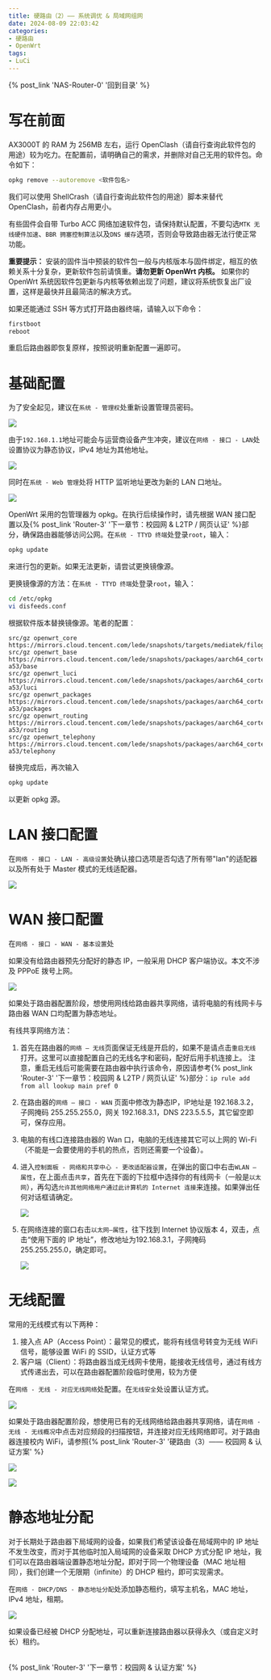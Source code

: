 ```yaml
---
title: 硬路由（2）—— 系统调优 & 局域网组网
date: 2024-08-09 22:03:42
categories:
- 硬路由
- OpenWrt
tags:
- LuCi
---
```


{% post_link 'NAS-Router-0' '回到目录' %}
<br/>

# 写在前面

AX3000T 的 RAM 为 256MB 左右，运行 OpenClash（请自行查询此软件包的用途）较为吃力。在配置前，请明确自己的需求，并删除对自己无用的软件包。命令如下：

```bash
opkg remove --autoremove <软件包名>
```

我们可以使用 ShellCrash（请自行查询此软件包的用途）脚本来替代 OpenClash，前者内存占用更小。

有些固件会自带 Turbo ACC 网络加速软件包，请保持默认配置，不要勾选`MTK 无线硬件加速`、`BBR 拥塞控制算法`以及`DNS 缓存`选项，否则会导致路由器无法行使正常功能。

**重要提示：** 安装的固件当中预装的软件包一般与内核版本与固件绑定，相互的依赖关系十分复杂，更新软件包前请慎重。**请勿更新 OpenWrt 内核。** 如果你的 OpenWrt 系统因软件包更新与内核等依赖出现了问题，建议将系统恢复出厂设置，这样是最快并且最简洁的解决方式。

如果还能通过 SSH 等方式打开路由器终端，请输入以下命令：

```bash
firstboot
reboot
```

重启后路由器即恢复原样，按照说明重新配置一遍即可。

# 基础配置

为了安全起见，建议在`系统 - 管理权`处重新设置管理员密码。

![](image_LtMFIDYShS.png)

由于`192.168.1.1`地址可能会与运营商设备产生冲突，建议在`网络 - 接口 - LAN`处设置协议为静态协议，IPv4 地址为其他地址。

![](image_5P_A5b9_qq.png)

同时在`系统 - Web 管理`处将 HTTP 监听地址更改为新的 LAN 口地址。

![](image_1IqvUBng0N.png)

OpenWrt 采用的包管理器为 opkg。在执行后续操作时，请先根据 WAN 接口配置以及{% post_link 'Router-3' '下一章节：校园网 & L2TP / 网页认证' %}部分，确保路由器能够访问公网。在`系统 - TTYD 终端`处登录`root`，输入：

```bash
opkg update
```

来进行包的更新。如果无法更新，请尝试更换镜像源。

更换镜像源的方法：在`系统 - TTYD 终端`处登录`root`，输入：

```bash
cd /etc/opkg
vi disfeeds.conf
```

根据软件版本替换镜像源。笔者的配置：

```text
src/gz openwrt_core https://mirrors.cloud.tencent.com/lede/snapshots/targets/mediatek/filogic/packages                                                                    
src/gz openwrt_base https://mirrors.cloud.tencent.com/lede/snapshots/packages/aarch64_cortex-a53/base                                                                     
src/gz openwrt_luci https://mirrors.cloud.tencent.com/lede/snapshots/packages/aarch64_cortex-a53/luci                                                                     
src/gz openwrt_packages https://mirrors.cloud.tencent.com/lede/snapshots/packages/aarch64_cortex-a53/packages                                                             
src/gz openwrt_routing https://mirrors.cloud.tencent.com/lede/snapshots/packages/aarch64_cortex-a53/routing                                                               
src/gz openwrt_telephony https://mirrors.cloud.tencent.com/lede/snapshots/packages/aarch64_cortex-a53/telephony
```

替换完成后，再次输入

```bash
opkg update
```

以更新 opkg 源。

# LAN 接口配置

在`网络 - 接口 - LAN - 高级设置`处确认接口选项是否勾选了所有带"lan"的适配器以及所有处于 Master 模式的无线适配器。

![](image_PSG0oKIsPI.png)

# WAN 接口配置

在`网络 - 接口 - WAN - 基本设置`处

如果没有给路由器预先分配好的静态 IP，一般采用 DHCP 客户端协议。本文不涉及 PPPoE 拨号上网。

![](image_85gXepEvM8.png)

如果处于路由器配置阶段，想使用网线给路由器共享网络，请将电脑的有线网卡与路由器 WAN 口均配置为静态地址。

有线共享网络方法：

1. 首先在路由器的`网络 – 无线`页面保证无线是开启的，如果不是请点击`重启无线`打开。这里可以直接配置自己的无线名字和密码，配好后用手机连接上。
   注意，重启无线后可能需要在路由器中执行该命令，原因请参考{% post_link 'Router-3' '下一章节：校园网 & L2TP / 网页认证' %}部分：`ip rule add from all lookup main pref 0`
2. 在路由器的`网络 – 接口 - WAN`  页面中修改为静态IP，IP地址是 192.168.3.2，子网掩码 255.255.255.0，网关 192.168.3.1，DNS 223.5.5.5，其它留空即可，保存应用。
3. 电脑的有线口连接路由器的 Wan 口，电脑的无线连接其它可以上网的 Wi-Fi（不能是一会要使用的手机的热点，否则还需要一个设备）。
4. 进入`控制面板 - 网络和共享中心 - 更改适配器设置`，在弹出的窗口中右击`WLAN – 属性`，在上面点击`共享`，首先在下面的下拉框中选择你的有线网卡（一般是`以太网`），再勾选`允许其他网络用户通过此计算机的 Internet 连接`来连接。如果弹出任何对话框请确定。

   ![](image_Ueqw5TL7o1.png)
5. 在网络连接的窗口右击`以太网–属性`，往下找到 Internet 协议版本 4，双击，点击“使用下面的 IP 地址”，修改地址为192.168.3.1，子网掩码 255.255.255.0，确定即可。

   ![](image_3_NUJh-mf0.png)

# 无线配置

常用的无线模式有以下两种：

1. 接入点 AP（Access Point）：最常见的模式，能将有线信号转变为无线 WiFi 信号，能够设置 WiFi 的 SSID，认证方式等
2. 客户端（Client）：将路由器当成无线网卡使用，能接收无线信号，通过有线方式传递出去，可以在路由器配置阶段临时使用，较为方便

在`网络 - 无线 - 对应无线网络`处配置。在`无线安全`处设置认证方式。

![](image_RJoHFs5B1F.png)

如果处于路由器配置阶段，想使用已有的无线网络给路由器共享网络，请在`网络 - 无线 - 无线概况`中点击对应频段的扫描按钮，并连接对应无线网络即可。对于路由器连接校内 WiFi，请参照{% post_link 'Router-3' '硬路由（3）—— 校园网 & 认证方案' %}

![](image_-rSiwThd70.png)

![](cad0e47b12bc1e9dbfd8435b8d3aa5db_fTvpoCs0-_.png)

# 静态地址分配

对于长期处于路由器下局域网的设备，如果我们希望该设备在局域网中的 IP 地址不发生改变，而对于其他临时加入局域网的设备采取 DHCP 方式分配 IP 地址，我们可以在路由器端设置静态地址分配，即对于同一个物理设备（MAC 地址相同），我们创建一个无限期（infinite）的 DHCP 租约，即可实现需求。

在`网络 - DHCP/DNS - 静态地址分配`处添加静态租约，填写主机名，MAC 地址，IPv4 地址，租期。

![](image_busw032GsT.png)

如果设备已经被 DHCP 分配地址，可以重新连接路由器以获得永久（或自定义时长）租约。

<br/>
{% post_link 'Router-3' '下一章节：校园网 & 认证方案' %}
